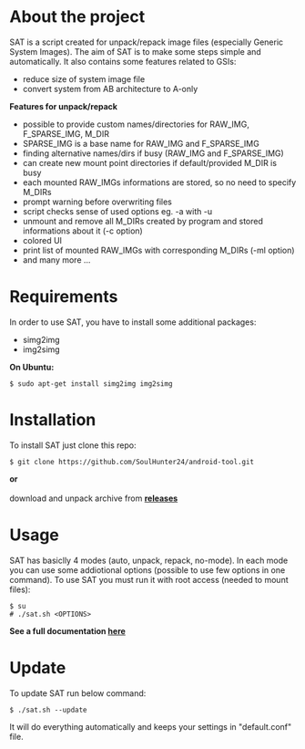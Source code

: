 # About the project

SAT is a script created for unpack/repack image files (especially Generic System Images). The aim of SAT is to make some steps simple and automatically. It also contains some features related to GSIs:

- reduce size of system image file
- convert system from AB architecture to A-only

**Features for unpack/repack**
* possible to provide custom names/directories for RAW_IMG, F_SPARSE_IMG, M_DIR
* SPARSE_IMG is a base name for RAW_IMG and F_SPARSE_IMG
* finding alternative names/dirs if busy (RAW_IMG and F_SPARSE_IMG)
* can create new mount point directories if default/provided M_DIR is busy
* each mounted RAW_IMGs informations are stored, so no need to specify M_DIRs
* prompt warning before overwriting files
* script checks sense of used options eg. -a with -u
* unmount and remove all M_DIRs created by program and stored informations about it (-c option)
* colored UI
* print list of mounted RAW_IMGs with corresponding M_DIRs (-ml option)
* and many more ...

# Requirements

In order to use SAT, you have to install some additional packages:
- simg2img
- img2simg

**On Ubuntu:**
```
$ sudo apt-get install simg2img img2simg
```

# Installation
To install SAT just clone this repo:
```
$ git clone https://github.com/SoulHunter24/android-tool.git
```
**or**\
<br>
download and unpack archive from **[releases]**

# Usage
SAT has basiclly 4 modes (auto, unpack, repack, no-mode). In each mode you can use some addiotional options (possible to use few options in one command). To use SAT you must run it with root access (needed to mount files):
```
$ su
# ./sat.sh <OPTIONS>
```
**See a full documentation [here]**

# Update
To update SAT run below command:
```
$ ./sat.sh --update
```
It will do everything automatically and keeps your settings in "default.conf" file.


   [releases]: <https://github.com/SoulHunter24/android-tool/releases>
   [here]: <https://github.com/SoulHunter24/android-tool/blob/testing/documentation.md>
   
